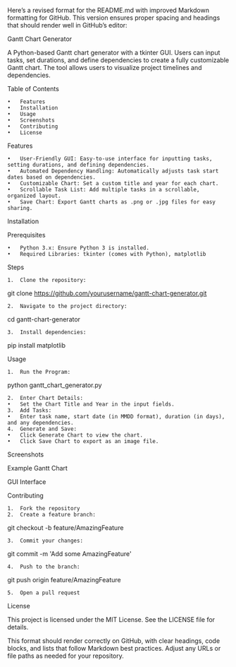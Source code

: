 Here’s a revised format for the README.md with improved Markdown formatting for GitHub. This version ensures proper spacing and headings that should render well in GitHub’s editor:

Gantt Chart Generator

A Python-based Gantt chart generator with a tkinter GUI. Users can input tasks, set durations, and define dependencies to create a fully customizable Gantt chart. The tool allows users to visualize project timelines and dependencies.

Table of Contents

	•	Features
	•	Installation
	•	Usage
	•	Screenshots
	•	Contributing
	•	License

Features

	•	User-Friendly GUI: Easy-to-use interface for inputting tasks, setting durations, and defining dependencies.
	•	Automated Dependency Handling: Automatically adjusts task start dates based on dependencies.
	•	Customizable Chart: Set a custom title and year for each chart.
	•	Scrollable Task List: Add multiple tasks in a scrollable, organized layout.
	•	Save Chart: Export Gantt charts as .png or .jpg files for easy sharing.

Installation

Prerequisites

	•	Python 3.x: Ensure Python 3 is installed.
	•	Required Libraries: tkinter (comes with Python), matplotlib

Steps

	1.	Clone the repository:

git clone https://github.com/yourusername/gantt-chart-generator.git


	2.	Navigate to the project directory:

cd gantt-chart-generator


	3.	Install dependencies:

pip install matplotlib



Usage

	1.	Run the Program:

python gantt_chart_generator.py


	2.	Enter Chart Details:
	•	Set the Chart Title and Year in the input fields.
	3.	Add Tasks:
	•	Enter task name, start date (in MMDD format), duration (in days), and any dependencies.
	4.	Generate and Save:
	•	Click Generate Chart to view the chart.
	•	Click Save Chart to export as an image file.

Screenshots

Example Gantt Chart

GUI Interface

Contributing

	1.	Fork the repository
	2.	Create a feature branch:

git checkout -b feature/AmazingFeature


	3.	Commit your changes:

git commit -m 'Add some AmazingFeature'


	4.	Push to the branch:

git push origin feature/AmazingFeature


	5.	Open a pull request

License

This project is licensed under the MIT License. See the LICENSE file for details.

This format should render correctly on GitHub, with clear headings, code blocks, and lists that follow Markdown best practices. Adjust any URLs or file paths as needed for your repository.
